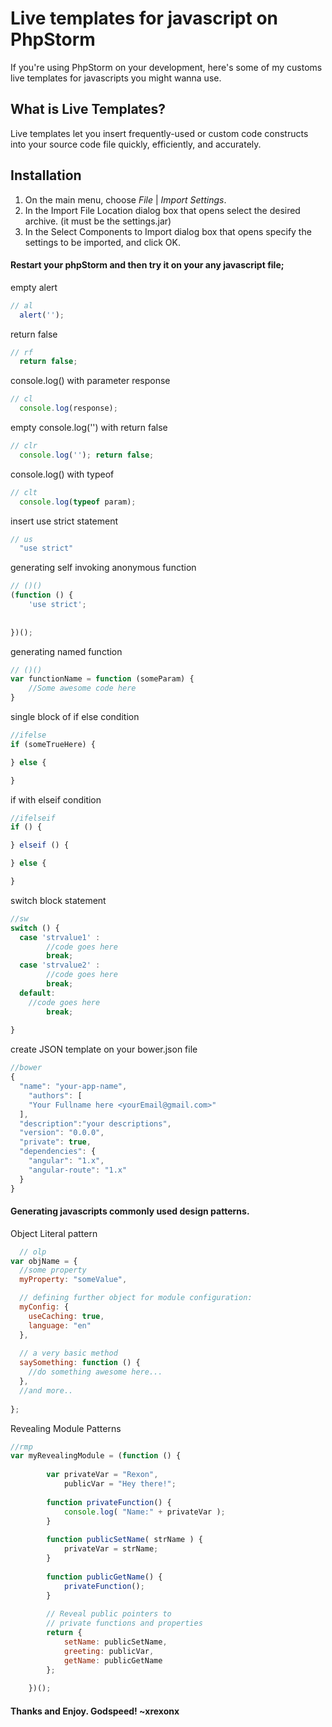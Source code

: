 # Live templates for javascript on PhpStorm

If you're using PhpStorm on your development, here's some of my customs live templates for javascripts you might wanna use.

## What is Live Templates?
Live templates let you insert frequently-used or custom code constructs into your source code file quickly, efficiently, and accurately.


## Installation
1. On the main menu, choose *File* | *Import Settings*.
2. In the Import File Location dialog box that opens select the desired archive. (it must be the settings.jar)
3. In the Select Components to Import dialog box that opens specify the settings to be imported, and click OK.


#### Restart your phpStorm and then try it on your any javascript file;
empty alert
```javascript
// al
  alert('');
```

return false
```javascript
// rf
  return false;
```

console.log() with parameter response
```javascript
// cl
  console.log(response);
```

empty console.log('') with return false
```javascript
// clr
  console.log(''); return false;
```

console.log() with typeof
```javascript
// clt
  console.log(typeof param);
```

insert use strict statement
```javascript
// us
  "use strict"
```

generating self invoking anonymous function
```javascript
// ()() 
(function () {
    'use strict';
    
    
})();
```

generating named function
```javascript
// ()() 
var functionName = function (someParam) {
    //Some awesome code here
}
```

single block of if else condition
```javascript
//ifelse
if (someTrueHere) {

} else {

}
```

if with elseif condition
```javascript
//ifelseif
if () {

} elseif () {

} else {

}
```
switch block statement
```javascript
//sw
switch () {
  case 'strvalue1' :
        //code goes here
        break;
  case 'strvalue2' :
        //code goes here
        break;
  default:
    //code goes here
        break;
    
}
```

create JSON template on your bower.json file
```javascript
//bower
{
  "name": "your-app-name",
    "authors": [
    "Your Fullname here <yourEmail@gmail.com>"
  ],
  "description":"your descriptions",
  "version": "0.0.0",
  "private": true,
  "dependencies": {
    "angular": "1.x",
    "angular-route": "1.x"
  }
}

```

#### Generating javascripts commonly used design patterns.

Object Literal pattern
```javascript
  // olp
var objName = {
  //some property
  myProperty: "someValue",

  // defining further object for module configuration:
  myConfig: {
    useCaching: true,
    language: "en"
  },
 
  // a very basic method
  saySomething: function () {
    //do something awesome here...
  },
  //and more..
 
};
```

Revealing Module Patterns

```javascript
//rmp
var myRevealingModule = (function () {
 
        var privateVar = "Rexon",
            publicVar = "Hey there!";
 
        function privateFunction() {
            console.log( "Name:" + privateVar );
        }
 
        function publicSetName( strName ) {
            privateVar = strName;
        }
 
        function publicGetName() {
            privateFunction();
        }
 
        // Reveal public pointers to
        // private functions and properties
        return {
            setName: publicSetName,
            greeting: publicVar,
            getName: publicGetName
        };
 
    })();
```

#### Thanks and Enjoy. Godspeed! ~xrexonx